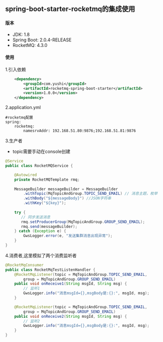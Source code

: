 ## spring-boot-starter-rocketmq的集成使用

#### 版本
- JDK: 1.8
- Spring Boot: 2.0.4-RELEASE
- RocketMQ: 4.3.0

#### 使用
1.引入依赖
```xml
    <dependency>
        <groupId>com.yushi</groupId>
        <artifactId>rocketmq-spring-boot-starter</artifactId>
        <version>1.0.0</version>
    </dependency>
```

2.application.yml
```
#rocketmq配置
spring:
    rocketmq:
        namesrvAddr: 192.168.51.80:9876;192.168.51.81:9876
```

3.生产者  

- topic需要手动在console创建

```java
@Service
public class RocketMQService {

    @Autowired
    private RocketMQTemplate rmq;
    
    MessageBuilder messageBuilder = MessageBuilder
        .withTopic(MqTopicAndGroup.TOPIC_SEND_EMAIL) // 消息主题，枚举
        .withBody("${messageBody}") //JSON字符串
        .withKey("${key}");
    
    try {
       // 同步发送消息
       rmq.setProducerGroup(MqTopicAndGroup.GROUP_SEND_EMAIL);
       rmq.send(messageBuilder);
    } catch (Exception e) {
        GwsLogger.error(e, "发送集群消息出现异常");
    }
}
```

4.消费者,这里模拟了两个消费监听者
```java
@RocketMqConsumer
public class RocketMqTestListenHandler {
    @RocketMqListener(topic = MqTopicAndGroup.TOPIC_SEND_EMAIL,
        group = MqTopicAndGroup.GROUP_SEND_EMAIL)
    public void onReceive1(String msgId, String msg) {
        // 监听1
        GwsLogger.info("消息msgId={},msgBody是:{}:", msgId, msg);
    }

    @RocketMqListener(topic = MqTopicAndGroup.TOPIC_SEND_EMAIL,
        group = MqTopicAndGroup.GROUP_SEND_EMAIL)
    public void onReceive2(String msgId, String msg) {
        // 监听2
        GwsLogger.info("消息msgId={},msgBody是:{}:", msgId, msg);
    }
}
```

   
